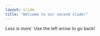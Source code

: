 ```yaml
---
layout: slide
title: "Welcome to our second slide!"
---
```

*Less is more*`
Use the left arrow to go back!
